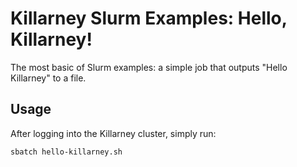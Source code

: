 # Killarney Slurm Examples: Hello, Killarney!

The most basic of Slurm examples: a simple job that outputs "Hello Killarney" to a file.

## Usage

After logging into the Killarney cluster, simply run:

```
sbatch hello-killarney.sh
```
